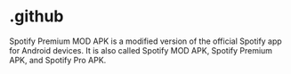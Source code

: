 # .github
Spotify Premium MOD APK is a modified version of the official Spotify app for Android devices. It is also called Spotify MOD APK, Spotify Premium APK, and Spotify Pro APK.
